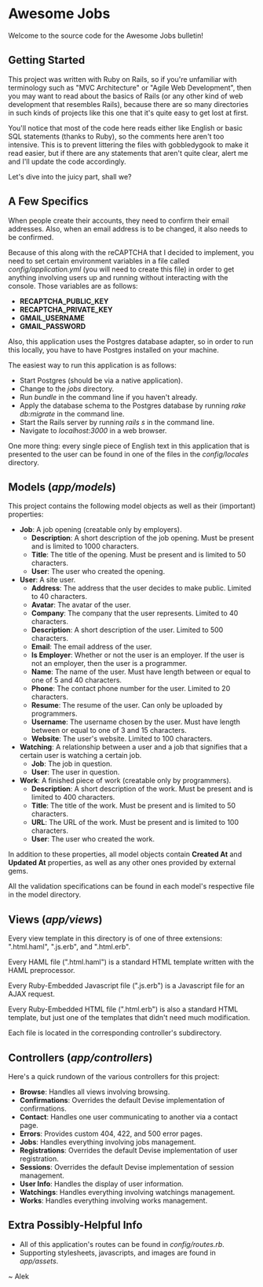 Awesome Jobs
======

Welcome to the source code for the Awesome Jobs bulletin!

Getting Started
-----------

This project was written with Ruby on Rails, so if you're unfamiliar with terminology such as "MVC Architecture" or "Agile Web Development", then you may want to read about the basics of Rails (or any other kind of web development that resembles Rails), because there are so many directories in such kinds of projects like this one that it's quite easy to get lost at first.

You'll notice that most of the code here reads either like English or basic SQL statements (thanks to Ruby), so the comments here aren't too intensive.  This is to prevent littering the files with gobbledygook to make it read easier, but if there are any statements that aren't quite clear, alert me and I'll update the code accordingly.

Let's dive into the juicy part, shall we?

A Few Specifics
------------

When people create their accounts, they need to confirm their email addresses. Also, when an email address is to be changed, it also needs to be confirmed.

Because of this along with the reCAPTCHA that I decided to implement, you need to set certain environment variables in a file called *config/application.yml* (you will need to create this file) in order to get anything involving users up and running without interacting with the console. Those variables are as follows:

* **RECAPTCHA_PUBLIC_KEY**
* **RECAPTCHA_PRIVATE_KEY**
* **GMAIL_USERNAME**
* **GMAIL_PASSWORD**

Also, this application uses the Postgres database adapter, so in order to run this locally, you have to have Postgres installed on your machine.

The easiest way to run this application is as follows:
* Start Postgres (should be via a native application).
* Change to the *jobs* directory.
* Run *bundle* in the command line if you haven't already.
* Apply the database schema to the Postgres database by running *rake db:migrate* in the command line.
* Start the Rails server by running *rails s* in the command line.
* Navigate to *localhost:3000* in a web browser.

One more thing: every single piece of English text in this application that is presented to the user can be found in one of the files in the *config/locales* directory.

Models (*app/models*)
------------
This project contains the following model objects as well as their (important) properties:

* **Job**: A job opening (creatable only by employers).
    * **Description**: A short description of the job opening.  Must be present and is limited to 1000 characters.
    * **Title**: The title of the opening.  Must be present and is limited to 50 characters.
    * **User**: The user who created the opening.
* **User**: A site user.
    * **Address**: The address that the user decides to make public. Limited to 40 characters.
    * **Avatar**: The avatar of the user.
    * **Company**: The company that the user represents.  Limited to 40 characters.
    * **Description**: A short description of the user.  Limited to 500 characters.
    * **Email**: The email address of the user.
    * **Is Employer**: Whether or not the user is an employer.  If the user is not an employer, then the user is a programmer.
    * **Name**: The name of the user.  Must have length between or equal to one of 5 and 40 characters.
    * **Phone**: The contact phone number for the user.  Limited to 20 characters.
    * **Resume**: The resume of the user.  Can only be uploaded by programmers.
    * **Username**: The username chosen by the user.  Must have length between or equal to one of 3 and 15 characters.
    * **Website**: The user's website.  Limited to 100 characters.
* **Watching**: A relationship between a user and a job that signifies that a certain user is watching a certain job.
    * **Job**: The job in question.
    * **User**: The user in question.
* **Work**: A finished piece of work (creatable only by programmers).
    * **Description**: A short description of the work.  Must be present and is limited to 400 characters.
    * **Title**: The title of the work.  Must be present and is limited to 50 characters.
    * **URL**: The URL of the work.  Must be present and is limited to 100 characters.
    * **User**: The user who created the work.

In addition to these properties, all model objects contain **Created At** and **Updated At** properties, as well as any other ones provided by external gems.

All the validation specifications can be found in each model's respective file in the model directory.

Views (*app/views*)
------------
Every view template in this directory is of one of three extensions: ".html.haml", ".js.erb", and ".html.erb".

Every HAML file (".html.haml") is a standard HTML template written with the HAML preprocessor.

Every Ruby-Embedded Javascript file (".js.erb") is a Javascript file for an AJAX request.

Every Ruby-Embedded HTML file (".html.erb") is also a standard HTML template, but just one of the templates that didn't need much modification.

Each file is located in the corresponding controller's subdirectory.

Controllers (*app/controllers*)
------------
Here's a quick rundown of the various controllers for this project:

* **Browse**: Handles all views involving browsing.
* **Confirmations**: Overrides the default Devise implementation of confirmations.
* **Contact**: Handles one user communicating to another via a contact page.
* **Errors**: Provides custom 404, 422, and 500 error pages.
* **Jobs**: Handles everything involving jobs management.
* **Registrations**: Overrides the default Devise implementation of user registration.
* **Sessions**: Overrides the default Devise implementation of session management.
* **User Info**: Handles the display of user information.
* **Watchings**: Handles everything involving watchings management.
* **Works**: Handles everything involving works management.

Extra Possibly-Helpful Info
------------

* All of this application's routes can be found in *config/routes.rb*.
* Supporting stylesheets, javascripts, and images are found in *app/assets*.

~ Alek